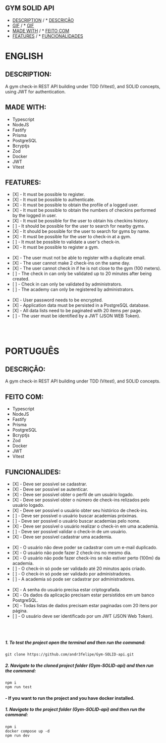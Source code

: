 ## GYM SOLID API
* [DESCRIPTION](#DESCRIPTION:) / * [DESCRIÇÃO](#DESCRIÇÃO:)
* [GIF](#GIF:) / * [GIF](#GIF:)
* [MADE WITH](#MADE-WITH:) / * [FEITO COM](#FEITO-COM:)
* [FEATURES](#FEATURES:) / * [FUNCIONALIDADES](#FUNCIONALIDADES:)

# ENGLISH

## DESCRIPTION:
<p>A gym check-in REST API building under TDD (Vitest), and SOLID concepts, using JWT for authentication.</p>

## MADE WITH:
<ul>
<li>Typescript</li>
<li>NodeJS</li>
<li>Fastify</li>
<li>Prisma</li>
<li>PostgreSQL</li>
<li>Bcryptjs</li>
<li>Zod</li>
<li>Docker</li>
<li>JWT</li>
<li>Vitest</li>
</ul>

## FEATURES:
<ul>
<li>[X] - It must be possible to register.</li>
<li>[X] - It must be possible to authenticate.</li>
<li>[X] - It must be possible to obtain the profile of a logged user.</li>
<li>[X] - It must be possible to obtain the numbers of checkins performed by the logged in user.</li>
<li>[X] - It must be possible for the user to obtain his checkins history.</li>
<li>[ ] - It should be possible for the user to search for nearby gyms.</li>
<li>[X] - It should be possible for the user to search for gyms by name.</li>
<li>[X] - It must be possible for the user to check-in at a gym.</li>
<li>[ ] - It must be possible to validate a user's check-in.</li>
<li>[X] - It must be possible to register a gym.</li>
<br>
<li>[X] - The user must not be able to register with a duplicate email.</li>
<li>[X] - The user cannot make 2 check-ins on the same day.</li>
<li>[X] - The user cannot check in if he is not close to the gym (100 meters).</li>
<li>[ ] - The check in can only be validated up to 20 minutes after being created.</li>
<li>[ ] - Check in can only be validated by administrators.</li>
<li>[ ] - The academy can only be registered by administrators.</li>
<br>
<li>[X] - User password needs to be encrypted.</li>
<li>[X] - Application data must be persisted in a PostgreSQL database.</li>
<li>[X] - All data lists need to be paginated with 20 items per page.</li>
<li>[ ] - The user must be identified by a JWT (JSON WEB Token).</li>
</ul>
<br>
<br>

# PORTUGUÊS

## DESCRIÇÃO:
<p>A gym check-in REST API building under TDD (Vitest), and SOLID concepts.</p>

## FEITO COM:
<ul>
<li>Typescript</li>
<li>NodeJS</li>
<li>Fastify</li>
<li>Prisma</li>
<li>PostgreSQL</li>
<li>Bcryptjs</li>
<li>Zod</li>
<li>Docker</li>
<li>JWT</li>
<li>Vitest</li>
</ul>

## FUNCIONALIDES:
<ul>
<li>[X] - Deve ser possível se cadastrar.</li>
<li>[X] - Deve ser possível se autenticar.</li>
<li>[X] - Deve ser possível obter o perfil de um usuário logado.</li>
<li>[X] - Deve ser possível obter o número de check-ins relizados pelo usuário logado.</li>
<li>[X] - Deve ser possível o usuário obter seu histórico de check-ins.</li>
<li>[ ] - Deve ser possível o usuário buscar academias próximas.</li>
<li>[ ] - Deve ser possível o usuário buscar academias pelo nome.</li>
<li>[X] - Deve ser possível o usuário realizar o check-in em uma academia.</li>
<li>[ ] - Deve ser possível validar o check-in de um usuário.</li>
<li>[X] - Deve ser possível cadastrar uma academia.</li>
<br>
<li>[X] - O usuário não deve poder se cadastrar com um e-mail duplicado.</li>
<li>[X] - O usuário não pode fazer 2 check-ins no mesmo dia.</li>
<li>[X] - O usuário não pode fazer check-ins se não estiver perto (100m) da academia.</li>
<li>[ ] - O check-in só pode ser validado até 20 minutos após criado.</li>
<li>[ ] - O check-in só pode ser validado por administradores.</li>
<li>[ ] - A academia só pode ser cadastrar por administradores.</li>
<br>
<li>[X] - A senha do usuário precisa estar criptografada.</li>
<li>[X] - Os dados da aplicação precisam estar persistidos em um banco PostgreSQL.</li>
<li>[X] - Todas listas de dados precisam estar paginadas com 20 itens por página.</li>
<li>[ ] - O usuário deve ser identificado por um JWT (JSON Web Token).</li>
</ul>
<br>
<br>

##### 1. To test the project open the terminal and then run the command:
```
git clone https://github.com/andr3felipe/Gym-SOLID-api.git
```
##### 2. Navigate to the cloned project folder (Gym-SOLID-api) and then run the command:
```
npm i
npm run test
```

#### - If you want to run the project and you have docker installed.
##### 1. Navigate to the project folder (Gym-SOLID-api) and then run the command:
```
npm i
docker compose up -d
npm run dev
```
